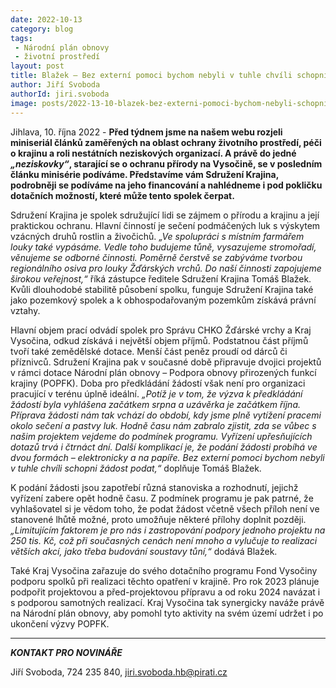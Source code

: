 ```yaml
---
date: 2022-10-13
category: blog
tags:
 - Národní plán obnovy
 - životní prostředí
layout: post
title: Blažek – Bez externí pomoci bychom nebyli v tuhle chvíli schopni žádost podat
author: Jiří Svoboda
authorId: jiri.svoboda
image: posts/2022-13-10-blazek-bez-externi-pomoci-bychom-nebyli-schopni-zadost-podat.jpg
---
```


Jihlava, 10. října 2022 - **Před týdnem jsme na našem webu rozjeli miniseriál článků zaměřených na oblast ochrany životního prostředí, péči o krajinu a roli nestátních neziskových organizací. A právě do jedné *„neziskovky“*, starající se o ochranu přírody na Vysočině, se v posledním článku minisérie podíváme. Představíme vám Sdružení Krajina, podrobněji se podíváme na jeho financování a nahlédneme i pod pokličku dotačních možností, které může tento spolek čerpat.**

Sdružení Krajina je spolek sdružující lidi se zájmem o přírodu a krajinu a její praktickou ochranu. Hlavní činností je sečení podmáčených luk s výskytem vzácných druhů rostlin a živočichů. *„Ve spolupráci s místním farmářem louky také vypásáme. Vedle toho budujeme tůně, vysazujeme stromořadí, věnujeme se odborné činnosti. Poměrně čerstvě se zabýváme tvorbou regionálního osiva pro louky Žďárských vrchů. Do naší činnosti zapojujeme širokou veřejnost,“* říká zástupce ředitele Sdružení Krajina Tomáš Blažek. Kvůli dlouhodobé stabilitě působení spolku, funguje Sdružení Krajina také jako pozemkový spolek a k obhospodařovaným pozemkům získává právní vztahy. 

Hlavní objem prací odvádí spolek pro Správu CHKO Žďárské vrchy a Kraj Vysočina, odkud získává i největší objem příjmů. Podstatnou část příjmů tvoří také zemědělské dotace. Menší část peněz proudí od dárců či příznivců. Sdružení Krajina pak v současné době připravuje dvojici projektů v rámci dotace Národní plán obnovy – Podpora obnovy přirozených funkcí krajiny (POPFK). Doba pro předkládání žádostí však není pro organizaci pracující v terénu úplně ideální. *„Potíž je v tom, že výzva k předkládání žádostí byla vyhlášena začátkem srpna a uzávěrka je začátkem října. Příprava žádosti nám tak vchází do období, kdy jsme plně vytížení pracemi okolo sečení a pastvy luk. Hodně času nám zabralo zjistit, zda se vůbec s našim projektem vejdeme do podmínek programu. Vyřízení upřesňujících dotazů trvá i čtrnáct dní. Další komplikací je, že podání žádosti probíhá ve dvou formách – elektronicky a na papíře. Bez externí pomoci bychom nebyli v tuhle chvíli schopni žádost podat,“* doplňuje Tomáš Blažek.

K podání žádosti jsou zapotřebí různá stanoviska a rozhodnutí, jejichž vyřízení zabere opět hodně času. Z podmínek programu je pak patrné, že vyhlašovatel si je vědom toho, že podat žádost včetně všech příloh není ve stanovené lhůtě možné, proto umožňuje některé přílohy doplnit později. *„Limitujícím faktorem je pro nás i zastropování podpory jednoho projektu na 250 tis. Kč, což při současných cenách není mnoho a vylučuje to realizaci větších akcí, jako třeba budování soustavy tůní,“* dodává Blažek.

Také Kraj Vysočina zařazuje do svého dotačního programu Fond Vysočiny podporu spolků při realizaci těchto opatření v krajině. Pro rok 2023 plánuje podpořit projektovou a před-projektovou přípravu a od roku 2024 navázat i s podporou samotných realizací. Kraj Vysočina tak synergicky naváže právě na Národní plán obnovy, aby pomohl tyto aktivity na svém území udržet i po ukončení výzvy POPFK.


---

***KONTAKT PRO NOVINÁŘE*** 

Jiří Svoboda, 724 235 840, <jiri.svoboda.hb@pirati.cz>
